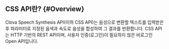 ## CSS API란? {#Overview}
Clova Speech Synthesis API(이하 CSS API)는 음성으로 변환할 텍스트를 입력받은 후 파라미터로 지정된 음색과 속도로 음성을 합성하여 그 결과를 반환합니다. CSS API는 HTTP 기반의 REST API이며, 사용자 인증(로그인)이 필요하지 않은 비로그인 Open API입니다.
